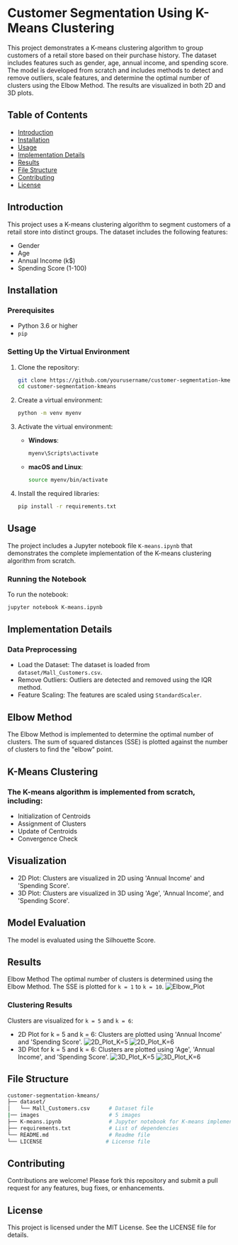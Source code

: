 # Customer Segmentation Using K-Means Clustering

This project demonstrates a K-means clustering algorithm to group customers of a retail store based on their purchase history. The dataset includes features such as gender, age, annual income, and spending score. The model is developed from scratch and includes methods to detect and remove outliers, scale features, and determine the optimal number of clusters using the Elbow Method. The results are visualized in both 2D and 3D plots.

## Table of Contents

- [Introduction](#introduction)
- [Installation](#installation)
- [Usage](#usage)
- [Implementation Details](#implementation-details)
- [Results](#results)
- [File Structure](#file-structure)
- [Contributing](#contributing)
- [License](#license)

## Introduction

This project uses a K-means clustering algorithm to segment customers of a retail store into distinct groups. The dataset includes the following features:
- Gender
- Age
- Annual Income (k$)
- Spending Score (1-100)

## Installation

### Prerequisites

- Python 3.6 or higher
- `pip`

### Setting Up the Virtual Environment

1. Clone the repository:
    ```bash
    git clone https://github.com/yourusername/customer-segmentation-kmeans.git
    cd customer-segmentation-kmeans
    ```

2. Create a virtual environment:
    ```bash
    python -m venv myenv
    ```

3. Activate the virtual environment:
    - **Windows**:
      ```bash
      myenv\Scripts\activate
      ```
    - **macOS and Linux**:
      ```bash
      source myenv/bin/activate
      ```

4. Install the required libraries:
    ```bash
    pip install -r requirements.txt
    ```

## Usage

The project includes a Jupyter notebook file `K-means.ipynb` that demonstrates the complete implementation of the K-means clustering algorithm from scratch.

### Running the Notebook

To run the notebook:
```bash
jupyter notebook K-means.ipynb
```

## Implementation Details
### Data Preprocessing
- Load the Dataset: The dataset is loaded from `dataset/Mall_Customers.csv`.
- Remove Outliers: Outliers are detected and removed using the IQR method.
- Feature Scaling: The features are scaled using `StandardScaler`.


## Elbow Method
The Elbow Method is implemented to determine the optimal number of clusters. The sum of squared distances (SSE) is plotted against the number of clusters to find the "elbow" point.

## K-Means Clustering
### The K-means algorithm is implemented from scratch, including:

- Initialization of Centroids
- Assignment of Clusters
- Update of Centroids
- Convergence Check

## Visualization
- 2D Plot: Clusters are visualized in 2D using 'Annual Income' and 'Spending Score'.
- 3D Plot: Clusters are visualized in 3D using 'Age', 'Annual Income', and 'Spending Score'.
## Model Evaluation
The model is evaluated using the Silhouette Score.

## Results
Elbow Method
The optimal number of clusters is determined using the Elbow Method. The SSE is plotted for `k = 1` to `k = 10`.
![Elbow_Plot](images/elbow.png)

### Clustering Results
Clusters are visualized for `k = 5` and `k = 6`:

- 2D Plot for k = 5 and k = 6: Clusters are plotted using 'Annual Income' and 'Spending Score'.
![2D_Plot_K=5](images/k51d.png)
![2D_Plot_K=6](images/k61d.png)
- 3D Plot for k = 5 and k = 6: Clusters are plotted using 'Age', 'Annual Income', and 'Spending Score'.
![3D_Plot_K=5](images/k52d.png)
![3D_Plot_K=6](images/k62d.png)


## File Structure
```bash
customer-segmentation-kmeans/
├── dataset/
│   └── Mall_Customers.csv      # Dataset file
|── images                      # 5 images
├── K-means.ipynb               # Jupyter notebook for K-means implementation
├── requirements.txt            # List of dependencies
└── README.md                   # Readme file
└── LICENSE                    # License file
```
## Contributing
Contributions are welcome! Please fork this repository and submit a pull request for any features, bug fixes, or enhancements.

## License
This project is licensed under the MIT License. See the LICENSE file for details.
